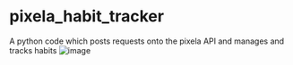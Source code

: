 # pixela_habit_tracker
A python code which posts requests onto the pixela API and manages and tracks habits
![image](https://user-images.githubusercontent.com/82958906/187124217-c6c04a88-2c30-4e1e-8cfc-f9c047f9b0bc.png)
